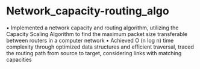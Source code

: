 # Network_capacity-routing_algo
•	Implemented a network capacity and routing algorithm, utilizing the Capacity Scaling Algorithm to find the maximum packet size transferable between routers in a computer network 
•	Achieved O (n log n) time complexity through optimized data structures and efficient traversal, traced the routing path from source to target, considering links with matching capacities 
